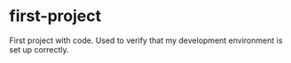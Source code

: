 # first-project
First project with code.
Used to verify that my development environment is set up correctly.
